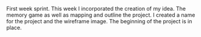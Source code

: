 First week sprint. This week I incorporated the creation of my idea.
The memory game as well as mapping and outline the project. 
I created a name for the project and the wireframe image.
The beginning of the project is in place.
